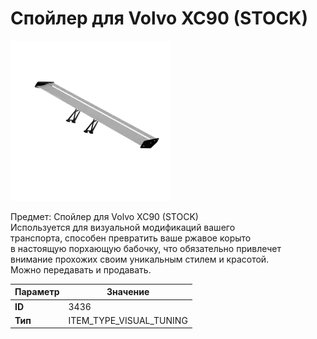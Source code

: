 # Спойлер для Volvo XC90 (STOCK)

![Item Image](../img/3436.webp?raw=true)

Предмет: Спойлер для Volvo XC90 (STOCK)<br>Используется для визуальной модификаций вашего<br>транспорта, способен превратить ваше ржавое корыто<br>в настоящую порхающую бабочку, что обязательно привлечет<br>внимание прохожих своим уникальным стилем и красотой.<br>Можно передавать и продавать.


| Параметр | Значение |
|----------|----------|
| **ID** | 3436 |
| **Тип** | ITEM_TYPE_VISUAL_TUNING |

